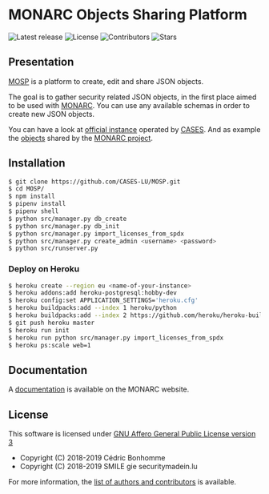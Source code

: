 # MONARC Objects Sharing Platform

![Latest release](https://img.shields.io/github/release/CASES-LU/MOSP.svg?style=flat-square)
![License](https://img.shields.io/github/license/CASES-LU/MOSP.svg?style=flat-square)
![Contributors](https://img.shields.io/github/contributors/CASES-LU/MOSP.svg?style=flat-square)
![Stars](https://img.shields.io/github/stars/CASES-LU/MOSP.svg?style=flat-square)


## Presentation

[MOSP](https://github.com/CASES-LU/MOSP) is a platform to create, edit
and share JSON objects.

The goal is to gather security related JSON objects, in the first place aimed
to be used with [MONARC](https://github.com/monarc-project/MonarcAppFO).
You can use any available schemas in order to create new JSON objects.
  
You can have a look at [official instance](https://objects.monarc.lu) operated
by [CASES](https://github.com/CASES-LU). And as example the
[objects](https://objects.monarc.lu/organization/MONARC) shared by the
[MONARC project](https://github.com/monarc-project).


## Installation

```bash
$ git clone https://github.com/CASES-LU/MOSP.git
$ cd MOSP/
$ npm install
$ pipenv install
$ pipenv shell
$ python src/manager.py db_create
$ python src/manager.py db_init
$ python src/manager.py import_licenses_from_spdx
$ python src/manager.py create_admin <username> <password>
$ python src/runserver.py
```


### Deploy on Heroku

```bash
$ heroku create --region eu <name-of-your-instance>
$ heroku addons:add heroku-postgresql:hobby-dev
$ heroku config:set APPLICATION_SETTINGS='heroku.cfg'
$ heroku buildpacks:add --index 1 heroku/python
$ heroku buildpacks:add --index 2 https://github.com/heroku/heroku-buildpack-nodejs
$ git push heroku master
$ heroku run init
$ heroku run python src/manager.py import_licenses_from_spdx
$ heroku ps:scale web=1
```


## Documentation

A [documentation](https://www.monarc.lu/documentation/MOSP-documentation)
is available on the MONARC website.


## License

This software is licensed under
[GNU Affero General Public License version 3](https://www.gnu.org/licenses/agpl-3.0.html)


* Copyright (C) 2018-2019 Cédric Bonhomme
* Copyright (C) 2018-2019 SMILE gie securitymadein.lu

For more information, the [list of authors and contributors](AUTHORS.md) is
available.
